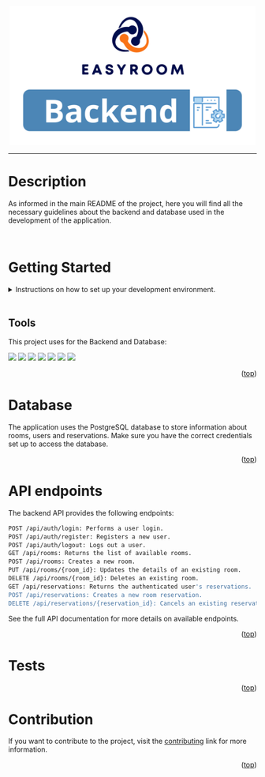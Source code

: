 <p align="center" ><img src=".././img/backend.png" width="500px" /></p>

---

# Description

As informed in the main README of the project, here you will find all the necessary guidelines about the backend and database used in the development of the application.

<br/>

# Getting Started

<details>
<summary>
Instructions on how to set up your development environment.
</summary>

###

- [Tools](#tools)
- [Prerequisites](#Prerequisites)
- [Installation](#installation)
- [NPM Packages](#install-npm-packages)
- [Storybook](#install-storybook)
- [Usage](#usage)

</details>

<br/>

## Tools

This project uses for the Backend and Database:

<p>
<a href="https://ubuntu.com"><img src="https://img.shields.io/badge/Ubuntu-E95420?style=for-the-badge&logo=ubuntu&logoColor=white" /></a>
<a href="https://nodejs.org/en"><img src="https://img.shields.io/badge/Node.js-339933?style=for-the-badge&logo=nodedotjs&logoColor=white" /></a>
<a href="https://expressjs.com"><img src="https://img.shields.io/badge/Express.js-000000?style=for-the-badge&logo=express&logoColor=white" /></a>
<a href="https://www.postgresql.org"><img src="https://img.shields.io/badge/PostgreSQL-316192?style=for-the-badge&logo=postgresql&logoColor=white" /></a>
<a href="https://vercel.com"><img src="https://img.shields.io/badge/Vercel-000000?style=for-the-badge&logo=vercel&logoColor=white" /></a>
<a href="https://insomnia.rest"><img src="https://img.shields.io/badge/Insomnia-5849be?style=for-the-badge&logo=Insomnia&logoColor=white" /></a>
<a href="https://code.visualstudio.com"><img src="https://img.shields.io/badge/VSCode-0078D4?style=for-the-badge&logo=visual%20studio%20code&logoColor=white" /></a>
</p>

<p align="right">(<a href="#getting-started">top</a>)</p>

# Database
The application uses the PostgreSQL database to store information about rooms, users and reservations. Make sure you have the correct credentials set up to access the database.

<p align="right">(<a href="#getting-started">top</a>)</p>

# API endpoints

The backend API provides the following endpoints:

```bash
POST /api/auth/login: Performs a user login.
POST /api/auth/register: Registers a new user.
POST /api/auth/logout: Logs out a user.
GET /api/rooms: Returns the list of available rooms.
POST /api/rooms: Creates a new room.
PUT /api/rooms/{room_id}: Updates the details of an existing room.
DELETE /api/rooms/{room_id}: Deletes an existing room.
GET /api/reservations: Returns the authenticated user's reservations.
POST /api/reservations: Creates a new room reservation.
DELETE /api/reservations/{reservation_id}: Cancels an existing reservation.
```

See the full API documentation for more details on available endpoints.

<p align="right">(<a href="#getting-started">top</a>)</p>

# Tests

<p align="right">(<a href="#getting-started">top</a>)</p>




# Contribution

If you want to contribute to the project, visit the [contributing](/CONTRIBUTING.md) link for more information.

<p align="right">(<a href="#getting-started">top</a>)</p>





